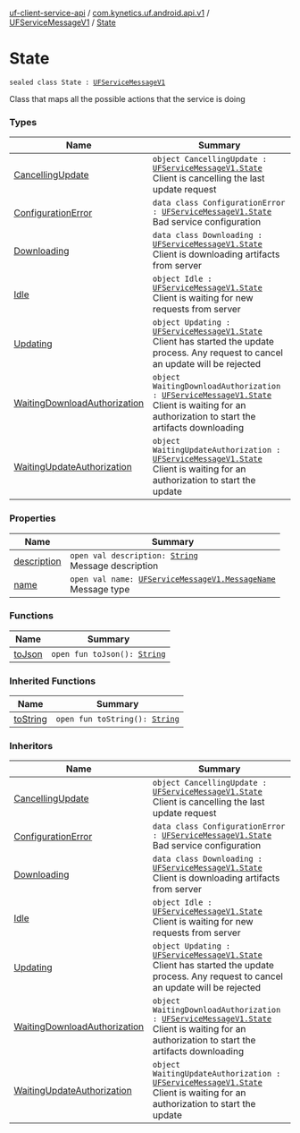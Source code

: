 [uf-client-service-api](../../../index.md) / [com.kynetics.uf.android.api.v1](../../index.md) / [UFServiceMessageV1](../index.md) / [State](./index.md)

# State

`sealed class State : `[`UFServiceMessageV1`](../index.md)

Class that maps all the possible actions that the service is doing

### Types

| Name | Summary |
|---|---|
| [CancellingUpdate](-cancelling-update.md) | `object CancellingUpdate : `[`UFServiceMessageV1.State`](./index.md)<br>Client is cancelling the last update request |
| [ConfigurationError](-configuration-error/index.md) | `data class ConfigurationError : `[`UFServiceMessageV1.State`](./index.md)<br>Bad service configuration |
| [Downloading](-downloading/index.md) | `data class Downloading : `[`UFServiceMessageV1.State`](./index.md)<br>Client is downloading artifacts from server |
| [Idle](-idle.md) | `object Idle : `[`UFServiceMessageV1.State`](./index.md)<br>Client is waiting for new requests from server |
| [Updating](-updating.md) | `object Updating : `[`UFServiceMessageV1.State`](./index.md)<br>Client has started the update process. Any request to cancel an update will be rejected |
| [WaitingDownloadAuthorization](-waiting-download-authorization.md) | `object WaitingDownloadAuthorization : `[`UFServiceMessageV1.State`](./index.md)<br>Client is waiting for an authorization to start the artifacts downloading |
| [WaitingUpdateAuthorization](-waiting-update-authorization.md) | `object WaitingUpdateAuthorization : `[`UFServiceMessageV1.State`](./index.md)<br>Client is waiting for an authorization to start the update |

### Properties

| Name | Summary |
|---|---|
| [description](description.md) | `open val description: `[`String`](https://kotlinlang.org/api/latest/jvm/stdlib/kotlin/-string/index.html)<br>Message description |
| [name](name.md) | `open val name: `[`UFServiceMessageV1.MessageName`](../-message-name/index.md)<br>Message type |

### Functions

| Name | Summary |
|---|---|
| [toJson](to-json.md) | `open fun toJson(): `[`String`](https://kotlinlang.org/api/latest/jvm/stdlib/kotlin/-string/index.html) |

### Inherited Functions

| Name | Summary |
|---|---|
| [toString](../to-string.md) | `open fun toString(): `[`String`](https://kotlinlang.org/api/latest/jvm/stdlib/kotlin/-string/index.html) |

### Inheritors

| Name | Summary |
|---|---|
| [CancellingUpdate](-cancelling-update.md) | `object CancellingUpdate : `[`UFServiceMessageV1.State`](./index.md)<br>Client is cancelling the last update request |
| [ConfigurationError](-configuration-error/index.md) | `data class ConfigurationError : `[`UFServiceMessageV1.State`](./index.md)<br>Bad service configuration |
| [Downloading](-downloading/index.md) | `data class Downloading : `[`UFServiceMessageV1.State`](./index.md)<br>Client is downloading artifacts from server |
| [Idle](-idle.md) | `object Idle : `[`UFServiceMessageV1.State`](./index.md)<br>Client is waiting for new requests from server |
| [Updating](-updating.md) | `object Updating : `[`UFServiceMessageV1.State`](./index.md)<br>Client has started the update process. Any request to cancel an update will be rejected |
| [WaitingDownloadAuthorization](-waiting-download-authorization.md) | `object WaitingDownloadAuthorization : `[`UFServiceMessageV1.State`](./index.md)<br>Client is waiting for an authorization to start the artifacts downloading |
| [WaitingUpdateAuthorization](-waiting-update-authorization.md) | `object WaitingUpdateAuthorization : `[`UFServiceMessageV1.State`](./index.md)<br>Client is waiting for an authorization to start the update |
